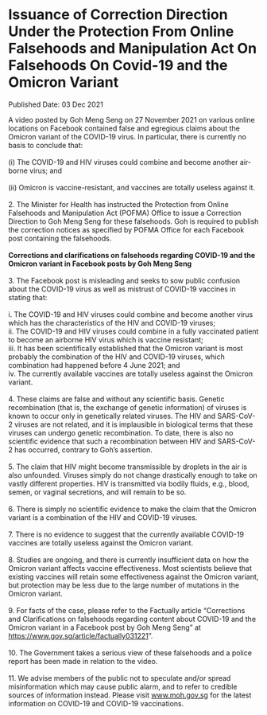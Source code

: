 <html>
    <meta http-equiv="Content-Type" content="text/html; charset=utf-8"/>
    <meta charset="utf-8"/>
    <title>Issuance of Correction Direction Under the Protection From Online Falsehoods and Manipulation Act On Falsehoods On Covid-19 and the Omicron Variant</title>
    <body><h1>Issuance of Correction Direction Under the Protection From Online Falsehoods and Manipulation Act On Falsehoods On Covid-19 and the Omicron Variant</h1>
    <p>Published Date: 03 Dec 2021</p> A video posted by Goh Meng Seng on 27 November 2021 on various online locations on Facebook contained false and egregious claims about the Omicron variant of the COVID-19 virus. In particular, there is currently no basis to conclude that:&nbsp;<br><br>(i) The COVID-19 and HIV viruses could combine and become another air-borne virus; and<br><br>(ii) Omicron is vaccine-resistant, and vaccines are totally useless against it.<br><br>2. The Minister for Health has instructed the Protection from Online Falsehoods and Manipulation Act (POFMA) Office to issue a Correction Direction to Goh Meng Seng for these falsehoods. Goh is required to publish the correction notices as specified by POFMA Office for each Facebook post containing the falsehoods.&nbsp;<br><br><strong>Corrections and clarifications on falsehoods regarding COVID-19 and the Omicron variant in Facebook posts by Goh Meng Seng</strong><br><br>3. The Facebook post is misleading and seeks to sow public confusion about the COVID-19 virus as well as mistrust of COVID-19 vaccines in stating that:<br><br>i. The COVID-19 and HIV viruses could combine and become another virus which has the characteristics of the HIV and COVID-19 viruses;<br>ii. The COVID-19 and HIV viruses could combine in a fully vaccinated patient to become an airborne HIV virus which is vaccine resistant;<br>iii. It has been scientifically established that the Omicron variant is most probably the combination of the HIV and COVID-19 viruses, which combination had happened before 4 June 2021; and<br>iv. The currently available vaccines are totally useless against the Omicron variant.<br><br>4. These claims are false and without any scientific basis. Genetic recombination (that is, the exchange of genetic information) of viruses is known to occur only in genetically related viruses. The HIV and SARS-CoV-2 viruses are not related, and it is implausible in biological terms that these viruses can undergo genetic recombination. To date, there is also no scientific evidence that such a recombination between HIV and SARS-CoV-2 has occurred, contrary to Goh’s assertion.&nbsp;<br><br>5. The claim that HIV might become transmissible by droplets in the air is also unfounded. Viruses simply do not change drastically enough to take on vastly different properties. HIV is transmitted via bodily fluids, e.g., blood, semen, or vaginal secretions, and will remain to be so.&nbsp;<br><br>6. There is simply no scientific evidence to make the claim that the Omicron variant is a combination of the HIV and COVID-19 viruses.<br><br>7. There is no evidence to suggest that the currently available COVID-19 vaccines are totally useless against the Omicron variant.<br><br>8. Studies are ongoing, and there is currently insufficient data on how the Omicron variant affects vaccine effectiveness. Most scientists believe that existing vaccines will retain some effectiveness against the Omicron variant, but protection may be less due to the large number of mutations in the Omicron variant.&nbsp;&nbsp;<br>&nbsp;<br>9. For facts of the case, please refer to the Factually article “Corrections and Clarifications on falsehoods regarding content about COVID-19 and the Omicron variant in a Facebook post by Goh Meng Seng” at <a href="https://www.gov.sg/article/factually031221" title="" class="" target="">https://www.gov.sg/article/factually031221</a>”.<br><br>10. The Government takes a serious view of these falsehoods and a police report has been made in relation to the video.&nbsp;<br><br>11. We advise members of the public not to speculate and/or spread misinformation which may cause public alarm, and to refer to credible sources of information instead. Please visit <a href="http://www.moh.gov.sg/" title="" class="" target="">www.moh.gov.sg</a>&nbsp;for the latest information on COVID-19 and COVID-19 vaccinations.</body>
</html>